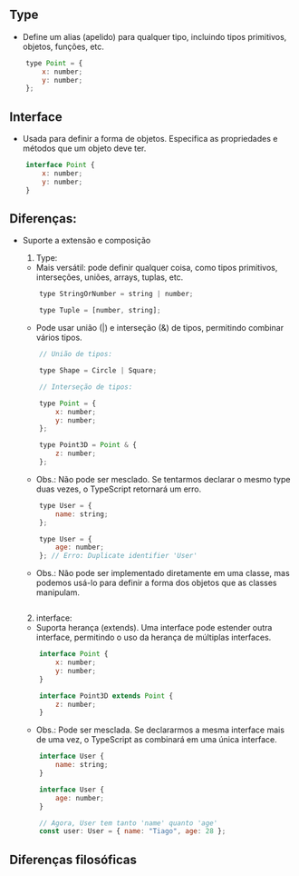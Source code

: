 ## Type

* Define um alias (apelido) para qualquer tipo, incluindo tipos primitivos, objetos, funções, etc.

```js
    type Point = {
        x: number;
        y: number;
    };
```

## Interface

* Usada para definir a forma de objetos. Especifica as propriedades e métodos que um objeto deve ter.

```js
    interface Point {
        x: number;
        y: number;
    }
```

## Diferenças:

* Suporte a extensão e composição

    1. Type:

    - Mais versátil: pode definir qualquer coisa, como tipos primitivos, interseções, uniões, arrays, tuplas, etc.

    ```js
        type StringOrNumber = string | number;

        type Tuple = [number, string];
    ```

    - Pode usar união (|) e interseção (&) de tipos, permitindo combinar vários tipos.

    ```js
        // União de tipos:

        type Shape = Circle | Square;
    ```

    ```js
        // Interseção de tipos:

        type Point = {
            x: number;
            y: number;
        };

        type Point3D = Point & {
            z: number;
        };
    ```

    - Obs.: Não pode ser mesclado. Se tentarmos declarar o mesmo type duas vezes, o TypeScript retornará um erro.

    ```js
        type User = {
            name: string;
        };

        type User = {
            age: number;
        }; // Erro: Duplicate identifier 'User'
    ```

    - Obs.: Não pode ser implementado diretamente em uma classe, mas podemos usá-lo para definir a forma dos objetos que as classes manipulam.

    ```js
    ```

    2. interface:

    - Suporta herança (extends). Uma interface pode estender outra interface, permitindo o uso da herança de múltiplas interfaces.

    ```js
        interface Point {
            x: number;
            y: number;
        }

        interface Point3D extends Point {
            z: number;
        }
    ```

    - Obs.: Pode ser mesclada. Se declararmos a mesma interface mais de uma vez, o TypeScript as combinará em uma única interface.

    ```js
        interface User {
            name: string;
        }

        interface User {
            age: number;
        }

        // Agora, User tem tanto 'name' quanto 'age'
        const user: User = { name: "Tiago", age: 28 };
    ```

## Diferenças filosóficas
